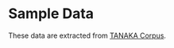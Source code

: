 Sample Data
===========

These data are extracted from [TANAKA Corpus](http://www.edrdg.org/wiki/index.php/Tanaka_Corpus).
